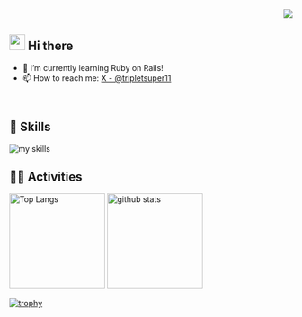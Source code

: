 
<!-- 1. GitHub usernameを変更 -->
<div align="right">
  <img src="https://komarev.com/ghpvc/?username=Yuki11saitou" />
</div>


<!-- 2. プロフィールや連絡先を変更 -->
## <img src="https://media.giphy.com/media/hvRJCLFzcasrR4ia7z/giphy.gif" width="28"> Hi there

<!-- - 🧑‍💻 I'm a backend engineer.　-->
- 🌱 I’m currently learning Ruby on Rails!
- 📫 How to reach me: [X - @tripletsuper11](https://x.com/tripletsuper11)
<br>


<!-- 3. 好きな技術スタックに変更 -->
<!-- ライトモート：theme=light, ダークモート：theme=dark -->
<!-- アイコンの選択肢一覧：https://arc.net/l/quote/zizyykfh -->
## 🌱 Skills
<img alt="my skills" src="https://skillicons.dev/icons?theme=dark&perline=7&i=html,css,tailwind,js,ruby,rails,figma,docker" />
<br>


<!-- 4. GitHub usernameを変更, 2箇所 -->
<!-- ライトモート：theme=light, ダークモート：theme=vue-dark  -->
## 🏃‍♀️ Activities
<div align="left"> 
  <img alt="Top Langs" height="170px" src="https://github-readme-stats.vercel.app/api?username=Yuki11saitou&theme=vue-dark&layout=compact" />
  <img alt="github stats" height="170px" src="https://github-readme-stats.vercel.app/api/top-langs/?username=Yuki11saitou&theme=vue-dark&layout=compact" />
</div>

<!-- 'github-profile-trophy'を利用 -->
[![trophy](https://github-profile-trophy.vercel.app/?username=Yuki11saitou)](https://github.com/Yuki11saitou/github-profile-trophy)


<!--
**Yuki11saitou/Yuki11saitou** is a ✨ _special_ ✨ repository because its `README.md` (this file) appears on your GitHub profile.

Here are some ideas to get you started:

- 🔭 I’m currently working on ...
- 🌱 I’m currently learning ...
- 👯 I’m looking to collaborate on ...
- 🤔 I’m looking for help with ...
- 💬 Ask me about ...
- 📫 How to reach me: ...
- 😄 Pronouns: ...
- ⚡ Fun fact: ...
-->

